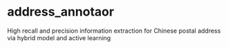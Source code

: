 # address_annotaor
High recall and precision information extraction for Chinese postal address via hybrid model and active learning
